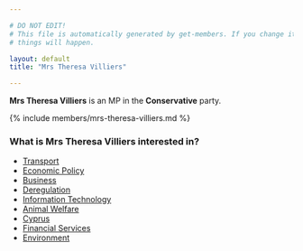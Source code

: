 ```yaml
---

# DO NOT EDIT!
# This file is automatically generated by get-members. If you change it, bad
# things will happen.

layout: default
title: "Mrs Theresa Villiers"

---
```


**Mrs Theresa Villiers** is an MP in the **Conservative** party.

{% include members/mrs-theresa-villiers.md %}

### What is Mrs Theresa Villiers interested in?


* [Transport](/interests/transport.html)
* [Economic Policy](/interests/economic-policy.html)
* [Business](/interests/business.html)
* [Deregulation](/interests/deregulation.html)
* [Information Technology](/interests/information-technology.html)
* [Animal Welfare](/interests/animal-welfare.html)
* [Cyprus](/interests/cyprus.html)
* [Financial Services](/interests/financial-services.html)
* [Environment](/interests/environment.html)
